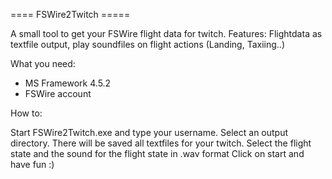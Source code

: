 ==== FSWire2Twitch =====

A small tool to get your FSWire flight data for twitch. Features: Flightdata as textfile output, play soundfiles on flight actions (Landing, Taxiing..)

What you need:
- MS Framework 4.5.2
- FSWire account

How to:

Start FSWire2Twitch.exe and type your username. Select an output directory. There will be saved all textfiles for your twitch.
Select the flight state and the sound for the flight state in .wav format
Click on start and have fun :)
